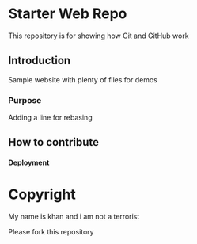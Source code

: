 # Starter Web Repo

This repository is for showing how Git and GitHub work

## Introduction

Sample website with plenty of files for demos

### Purpose

Adding a line for rebasing

## How to contribute

#### Deployment

# Copyright
My name is khan and i am not a terrorist

Please fork this repository

